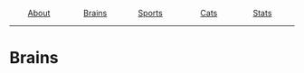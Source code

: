 <p align="center">
  <a href="https://tantanbrainman.github.io/about">About</a>
  &nbsp;&nbsp;&nbsp;&nbsp;&nbsp;&nbsp;&nbsp;&nbsp;&nbsp;&nbsp;&nbsp;&nbsp;&nbsp;
  <a href="https://tantanbrainman.github.io/brains">Brains</a>
  &nbsp;&nbsp;&nbsp;&nbsp;&nbsp;&nbsp;&nbsp;&nbsp;&nbsp;&nbsp;&nbsp;&nbsp;
  <a href="https://tantanbrainman.github.io/sports">Sports</a>
  &nbsp;&nbsp;&nbsp;&nbsp;&nbsp;&nbsp;&nbsp;&nbsp;&nbsp;&nbsp;&nbsp;&nbsp;&nbsp;&nbsp;&nbsp;
  <a href="https://tantanbrainman.github.io/cats">Cats</a>
  &nbsp;&nbsp;&nbsp;&nbsp;&nbsp;&nbsp;&nbsp;&nbsp;&nbsp;&nbsp;&nbsp;&nbsp;&nbsp;&nbsp;
  <a href="https://tantanbrainman.github.io/stats">Stats</a>
  &nbsp;
</p>

---

# Brains
